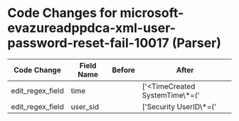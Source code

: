 # Code Changes for microsoft-evazureadppdca-xml-user-password-reset-fail-10017 (Parser)

| Code Change | Field Name | Before | After |
|-------------|------------|--------|-------|
| edit_regex_field | time |  | ['<TimeCreated SystemTime\\*=(\'|")({time}\d\d\d\d-\d\d\-\d\dT\d\d:\d\d:\d\d\.\d{1,10}Z)(\'|")/>'] |
| edit_regex_field | user_sid |  | ['Security UserID\\*=(\'|")({user_sid}[^\'"]+)(\'|")'] |